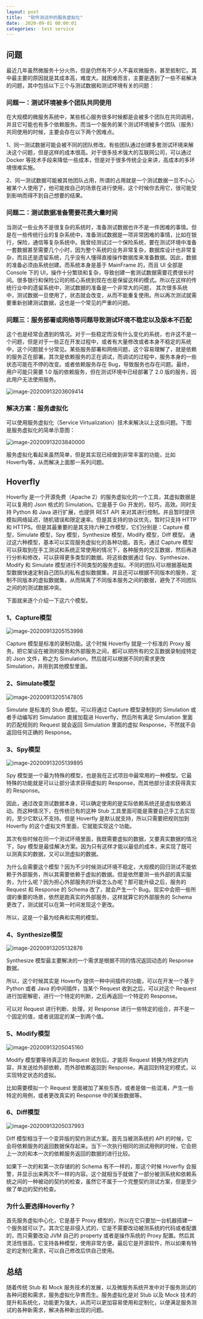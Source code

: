 ```yaml
---
layout: post
title:  "软件测试中的服务虚拟化"
date:  2020-09-01 00:00:01
categories:  test service
---
```


## 问题

最近几年虽然微服务十分火热，但是仍然有不少人不喜欢微服务，甚至抵制它。其中最主要的原因就是其成本高，难度大。就困难而言，主要是遇到了一些不易解决的问题，其中包括以下三个与测试数据和测试环境有关的问题：

### 问题一：测试环境被多个团队共同使用

在大规模的微服务系统中，某些核心服务很多时候都是会被多个团队在共同调用，并且它可能也有多个依赖服务。而当一个服务的某个测试环境被多个团队（服务）共同使用的时候，主要会存在以下两个困难点。

1、同一测试数据可能会被不同的团队修改。有些团队通过创建多套测试环境来解决这个问题，但是这样的成本很高。对于很多技术强大的互联网公司，可以通过 Docker 等技术手段来降低一些成本，但是对于很多传统企业来讲，高成本的多环境很难实施。

2、同一测试数据可能被其他团队占用，所谓的占用就是一个测试数据一旦不小心被某个人使用了，他可能按自己的场景在进行使用，这个时候你去用它，很可能受到影响而得不到自己想要的结果。

### 问题二：测试数据准备需要花费大量时间

当测试一些业务不是很复杂的系统时，准备测试数据也许不是一件困难的事情。但是在一些传统行业的复杂系统中，准备测试数据是一项非常困难的事情，比如在银行，保险，通信等复杂系统中。我曾经测试过一个保险系统，要在测试环境中准备一套数据甚至需要几个小时，因为整个系统的业务非常复杂，数据库设计也非常复杂，而且还是遗留系统，几乎没有人懂得直接操作数据库来准备数据。因此，数据的准备必须由系统创建。而系统本身是基于 MainFrame 的，而且 UI 全部是 Console 下的 UI，操作十分繁琐和复杂，导致创建一套测试数据需要花费很长时间。很多银行和保险公司的核心系统到现在也是保留这样的模式。所以在这样的传统行业中的遗留系统中，测试数据的准备是一个非常大的问题， 其次很多系统中，测试数据一旦使用了，状态就会改变，从而不能重复使用。所以再次测试就需要重新创建测试数据，这也是一个常见的严重的问题。

### 问题三：服务部署或网络等问题导致测试环境不稳定以及版本不匹配

这个也是经常会遇到的情况。对于一些稳定而没有什么变化的系统，也许这不是一个问题，但是对于一些正在开发过程中，或者有大量修改或者本身不稳定的系统中，这个问题就十分常见。某些服务部署和网络问题，这个容易理解了，就是依赖的服务正在部署。其次是依赖服务的正在调试，而调试的过程中，服务本身的一些状态可能在不停的改变。或者依赖服务存在 Bug，导致服务也存在问题。最终，用户可能只需要 1.0 版的依赖服务，但在测试环境中已经部署了 2.0 版的服务，因此用户无法使用服务。

![image-20200913203609414](http://liuranthinking.com/assets/servicevirtualization/image-20200913203609414.png)

### 解决方案：服务虚拟化

可以使用服务虚拟化（Service Virtualization）技术来解决以上这些问题。下图是服务虚拟化的简单示意图：

![image-20200913203840000](http://liuranthinking.com/assets/servicevirtualization/image-20200913203840000.png)

服务虚拟化看起来虽然简单，但是其实现已经做到非常丰富的功能，比如Hoverfly等，从而解决上面那一系列问题。

## Hoverfly

Hoverfly 是一个开源免费（Apache 2）的服务虚拟化的一个工具，其虚拟数据是可以复用的 Json 格式的 Simulation。它是基于 Go 开发的，轻巧，高效。同时支持 Python 和 Java 进行扩展，也提供 REST API 来对其进行控制。并且暂时提供模拟网络延迟，随机错误和限定速率。但是其支持的协议优先，暂时只支持 HTTP 和 HTTPS。但是其最重要的是其支持六种工作模型，它们分别是：Capture 模型，Simulate 模型，Spy 模型，Synthesize 模型，Modify 模型，Diff 模型。
通过这六种模型，基本可以实现服务虚拟化的各种功能。首先，通过 Capture 模型可以获取到在手工测试和系统正常使用的情况下，各种服务的交互数据，然后再进行分析和修改，可以获得更多类型的数据。将这些数据通过 Spy、Synthesize、Modify 和 Simulate 模型进行不同类型的服务虚拟。不同的团队可以根据基础类型数据快速定制自己团队的私有虚拟数据集，并且还可以根据不同版本的服务，定制不同版本的虚拟数据集，从而隔离了不同版本服务之间的数据，避免了不同团队之间的的测试数据冲突。

下面就来逐个介绍一下这六个模型。

### 1、Capture模型

![image-20200913205153998](http://liuranthinking.com/assets/servicevirtualization/image-20200913205153998.png)

Capture 模型是标准的录制功能。这个时候 Hoverfly 就是一个标准的 Proxy 服务。把它架设在被测的服务和外部服务之间，都可以把所有的交互数据录制成特定的 Json 文件，称之为 Simulation。然后就可以根据不同的需求更改 Simulation，并用到其他模型里面。

### 2、Simulate模型

![image-20200913205147805](http://liuranthinking.com/assets/servicevirtualization/image-20200913205147805.png)

Simulate 是标准的 Stub 模型。可以将通过 Capture 模型录制到的 Simulation 或者手动编写的 Simulation 直接加载进 Hoverfly，然后所有满足 Simulation 里面的匹配规则的 Request 就会返回 Simulation 里面的虚拟 Response，不然就不会返回任何正确的 Response。

### 3、Spy模型

![image-20200913205139895](http://liuranthinking.com/assets/servicevirtualization/image-20200913205139895.png)

Spy 模型是一个最为特殊的模型，也是我在正式项目中最常用的一种模型。它最特殊的功能就是可以让部分请求获得虚拟的 Response，而其他部分请求获得真实的 Response。

因此，通过改变测试数据本身，可以确定使用的是实际依赖系统还是虚拟依赖活动。而这种情况下，在传统已有的这种 Stub 工具里面可能是需要自己手工去实现的，至少它默认不支持。但是 Hoverfly 是默认就支持，所以只需要把规则加到 Hoverfly 的这个虚拟文件里面，它就能实现这个功能。

其次有些时候在同一个测试环境里面，我既需要虚拟的数据，又要真实数据的情况下，Spy 模型是最佳解决方案。因为只有这样才能以最低的成本，来实现了既可以测真实的数据，又可以测虚拟的数据。

为什么会需要这个模型？因为不少时候测试环境不稳定，大规模的回归测试不能依赖于外部服务，所以其需要依赖于虚拟的数据。但是依然要测一些外部的真实服务，为什么呢？因为担心外部服务的升级怎么办呢？那可能升级之后，服务的 Request 和 Response 的 Schema 改了，就会产生一个 Bug。现实中会把一些所谓的重要的场景，依然是跑真实的外部服务，这样就算它的外部服务的 Schema 更改了，测试就可以在第一时间发现这个更改。

所以，这是一个最为经典和实用的模型。

### 4、Synthesize模型

![image-20200913205132876](http://liuranthinking.com/assets/servicevirtualization/image-20200913205132876.png)

Synthesize 模型最主要解决的一个需求是根据不同的情况返回动态的 Response 数据。

所以，这个时候其实是 Hoverfly 提供一种中间插件的功能，可以在开发一个基于 Python 或者 Java 的中间插件，当某个 Request 收到之后，可以对这个 Request 进行加密解密，进行一个特定的判断，之后再返回一个特定的 Response。

可以对 Request 进行判断、处理，对 Response 进行一些特定的组合，并不是一个固定的值，或者说固定的某一到两个值。

### 5、Modify模型

![image-20200913205045160](http://liuranthinking.com/assets/servicevirtualization/image-20200913205045160.png)

Modify 模型要等待真正的 Request 收到后，才能将 Request 转换为特定的内容，并发送给外部依赖，而外部依赖返回到 Response，再返回到特定的模式，以实现特定状态的虚拟。

比如需要模拟一个 Request 里面被加了某些东西，或者是做一些混淆，产生一些特定的用例，或者更改真实的 Response 中的某些数据等。

### 6、Diff模型

![image-20200913205037993](http://liuranthinking.com/assets/servicevirtualization/image-20200913205037993.png)

Diff 模型相当于一个变异版的契约测试方案。首先当被测系统的 API 的时候，它会将依赖服务的返回数据保存起来。当下一次执行相同的测试用例的时候，它会把上一次的和本一次的依赖服务返回的数据的进行比较。

如果下一次的和第一次存储的的 Schema 有不一样的，那这个时候 Hoverfly 会报警，并显示出来两次不一样的内容。这个就相当于就做了一部分被测系统和依赖系统之间的一种被动的契约的检查，虽然它不属于一个完整契约测试方案，但是至少做了单边的契约检查。

### 为什么要选择Hoverfly？

首先服务虚拟中心化，它是基于 Proxy 模型的，所以在它只要加一台机器搭建一个服务就可以了。其次它是非侵入式的，它是不需要改动被测系统的代码或者配置的，而只需要改动 JVM 自己的 property 或者是操作系统的 Proxy 配置。然后其灵活性很高，它支持各种模型，使用非常方便。最后它是开源软件，所以如果有特定的定制化需求，可以自己修改后供自己使用。

## 总结

随着传统 Stub 和 Mock 服务技术的发展，以及微服务系统开发中对于服务测试的各种问题和需求，服务虚拟化孕育而生。服务虚拟化是对 Stub 以及 Mock 技术的提升和系统化，功能更为强大，从而可以更加容易使用和定制化，以便满足服务测试的各种新需求，解决各种新出现的问题。